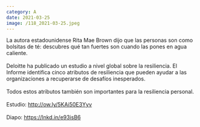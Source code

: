 ```yaml
--- 
category: A 
date: 2021-03-25 
image: /118_2021-03-25.jpeg 
--- 
```


La autora estadounidense Rita Mae Brown dijo que las personas son como bolsitas de té: descubres qué tan fuertes son cuando las pones en agua caliente. <br><br>Deloitte ha publicado un estudio a nivel global sobre la resiliencia. El Informe identifica cinco atributos de resiliencia que pueden ayudar a las organizaciones a recuperarse de desafíos inesperados. <br><br>Todos estos atributos también son importantes para la resiliencia personal. <br><br>Estudio: http://ow.ly/5KAi50E3Yyv<br><br>Diapo: https://lnkd.in/e93isB6